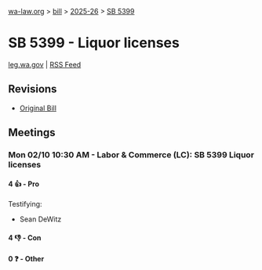 [wa-law.org](/) > [bill](/bill/) > [2025-26](/bill/2025-26/) > [SB 5399](/bill/2025-26/sb/5399/)

# SB 5399 - Liquor licenses
[leg.wa.gov](https://app.leg.wa.gov/billsummary?BillNumber=5399&Year=2025&Initiative=false) | [RSS Feed](./rss.xml)

## Revisions
* [Original Bill](1/)

## Meetings
### Mon 02/10 10:30 AM - Labor & Commerce (LC): SB 5399 Liquor licenses
#### 4 👍 - Pro
Testifying:
* Sean DeWitz

#### 4 👎 - Con

#### 0 ❓ - Other

